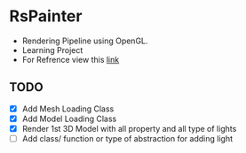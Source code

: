 # RsPainter
* Rendering Pipeline using OpenGL. 
* Learning Project
* For Refrence view this [link](https://learnopengl.com/Introduction)

## TODO 
- [x] Add Mesh Loading Class
- [x] Add Model Loading Class
- [x] Render 1st 3D Model with all property and all type of lights
- [ ] Add class/ function or type of abstraction for adding light  
